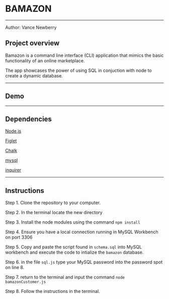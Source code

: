 <h1>BAMAZON</h1>
<hr>

Author: Vance Newberry
<h2> Project overview</h2>
Bamazon is a command line interface (CLI) application that mimics the basic functionality of an online marketplace.  

The app showcases the power of using SQL in conjuction with node to create a dynamic database.
<hr>
<h2>Demo</h2>
<hr>
<h2>Dependencies</h2>

[Node.js](https://nodejs.org/en/)

[Figlet](https://www.npmjs.com/package/figlet)

[Chalk](https://www.npmjs.com/package/chalk)

[mysql](https://www.npmjs.com/package/mysql)

[inquirer](https://www.npmjs.com/package/inquirer)

<hr>
<h2>Instructions</h2>
Step 1. Clone the repository to your computer.


Step 2. In the terminal locate the new directory

Step 3. Install the node modules using the command `npm install`

Step 4. Ensure you have a local connection running in MySQL Workbench on port 3306 

Step 5. Copy and paste the script found in `schema.sql` into MySQL workbench and execute the code to intialize the `bamazon` database.

Step 6. in the file `sql.js` type your MySQL password into the password spot on line 8.

Step 7. return to the terminal and input the command `node bamazonCustomer.js`

Step 8. Follow the instructions in the terminal.